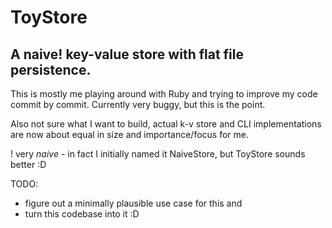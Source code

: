 # ToyStore
## A naive! key-value store with flat file persistence.

This is mostly me playing around with Ruby and trying to improve my code commit by commit.
Currently very buggy, but this is the point.

Also not sure what I want to build, actual k-v store and CLI implementations are now about equal in size and importance/focus for me.

! very *naive* - in fact I initially named it NaiveStore, but ToyStore sounds better :D

TODO:
- figure out a minimally plausible use case for this and
- turn this codebase into it :D
